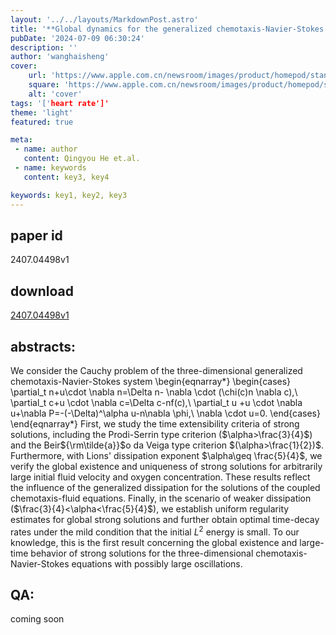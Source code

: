```yaml
---
layout: '../../layouts/MarkdownPost.astro'
title: '**Global dynamics for the generalized chemotaxis-Navier-Stokes system in $\mathbb{R}^3$**'
pubDate: '2024-07-09 06:30:24'
description: ''
author: 'wanghaisheng'
cover:
    url: 'https://www.apple.com.cn/newsroom/images/product/homepod/standard/Apple-HomePod-hero-230118_big.jpg.large_2x.jpg'
    square: 'https://www.apple.com.cn/newsroom/images/product/homepod/standard/Apple-HomePod-hero-230118_big.jpg.large_2x.jpg'
    alt: 'cover'
tags: '['heart rate']' 
theme: 'light'
featured: true

meta:
 - name: author
   content: Qingyou He et.al.
 - name: keywords
   content: key3, key4

keywords: key1, key2, key3
---
```


## paper id
2407.04498v1
## download
[2407.04498v1](http://arxiv.org/abs/2407.04498v1)
## abstracts:
We consider the Cauchy problem of the three-dimensional generalized chemotaxis-Navier-Stokes system   \begin{eqnarray*}   \begin{cases} \partial_t n+u\cdot \nabla n=\Delta n- \nabla \cdot (\chi(c)n \nabla c),\\ \partial_t c+u \cdot \nabla c=\Delta c-nf(c),\\ \partial_t u +u \cdot \nabla u+\nabla P=-(-\Delta)^\alpha u-n\nabla \phi,\\ \nabla \cdot u=0.   \end{cases} \end{eqnarray*} First, we study the time extensibility criteria of strong solutions, including the Prodi-Serrin type criterion ($\alpha>\frac{3}{4}$) and the Beir${\rm\tilde{a}}$o da Veiga type criterion $(\alpha>\frac{1}{2})$. Furthermore, with Lions' dissipation exponent $\alpha\geq \frac{5}{4}$, we verify the global existence and uniqueness of strong solutions for arbitrarily large initial fluid velocity and oxygen concentration. These results reflect the influence of the generalized dissipation for the solutions of the coupled chemotaxis-fluid equations. Finally, in the scenario of weaker dissipation ($\frac{3}{4}<\alpha<\frac{5}{4}$), we establish uniform regularity estimates for global strong solutions and further obtain optimal time-decay rates under the mild condition that the initial $L^2$ energy is small. To our knowledge, this is the first result concerning the global existence and large-time behavior of strong solutions for the three-dimensional chemotaxis-Navier-Stokes equations with possibly large oscillations.
## QA:
coming soon
